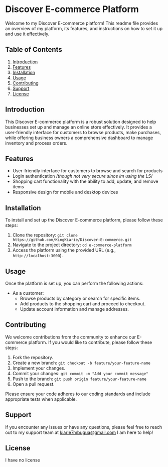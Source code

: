 #  Discover E-commerce Platform

Welcome to my Discover  E-commerce platform! This readme file provides an overview of my platform, its features, and instructions on how to set it up and use it effectively.

## Table of Contents
1. [Introduction](#introduction)
2. [Features](#features)
3. [Installation](#installation)
4. [Usage](#usage)
5. [Contributing](#contributing)
6. [Support](#support)
7. [License](#license)


## Introduction

This Discover E-commerce platform is a robust solution designed to help businesses set up and manage an online store effectively. It provides a user-friendly interface for customers to browse products, make purchases, while offering business owners a comprehensive dashboard to manage inventory and  process orders.


## Features

- User-friendly interface for customers to browse and search for products
- Login authentication /*though not very secure since im using the LS*/
- Shopping cart functionality with the ability to add, update, and remove items
- Responsive design for mobile and desktop devices


## Installation

To install and set up the Discover E-commerce platform, please follow these steps:

1. Clone the repository: `git clone https://github.com/KingKiarie/Discover-E-commerce.git`
2. Navigate to the project directory: `cd e-commerce-platform`
3. Access the platform using the provided URL (e.g., `http://localhost:3000`).

## Usage

Once the platform is set up, you can perform the following actions:

- As a customer:
  - Browse products by category or search for specific items.
  - Add products to the shopping cart and proceed to checkout.
  - Update account information and manage addresses.

## Contributing

We welcome contributions from the community to enhance our E-commerce platform. If you would like to contribute, please follow these steps:

1. Fork the repository.
2. Create a new branch: `git checkout -b feature/your-feature-name`
3. Implement your changes.
4. Commit your changes: `git commit -m "Add your commit message"`
5. Push to the branch: `git push origin feature/your-feature-name`
6. Open a pull request.

Please ensure your code adheres to our coding standards and include appropriate tests when applicable.


## Support

If you encounter any issues or have any questions, please feel free to reach out to my support team at kiarie7mbugua@gmail.com I am here to help!

## License
I have no license